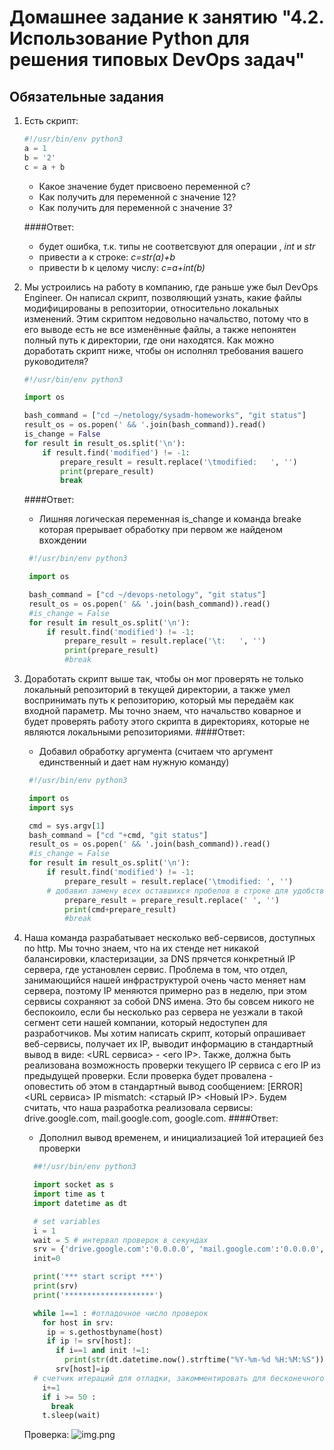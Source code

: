 # Домашнее задание к занятию "4.2. Использование Python для решения типовых DevOps задач"

## Обязательные задания

1. Есть скрипт:
    ```python
    #!/usr/bin/env python3
    a = 1
    b = '2'
    c = a + b
    ```
    * Какое значение будет присвоено переменной c?
    * Как получить для переменной c значение 12?
    * Как получить для переменной c значение 3?
   
   ####Ответ:
     * будет ошибка, т.к. типы не соответсвуют для операции , _int_ и _str_
     * привести a к строке:       _c=str(a)+b_
     * привести b к целому числу: _c=a+int(b)_

    
2. Мы устроились на работу в компанию, где раньше уже был DevOps Engineer. Он написал скрипт, позволяющий узнать, какие файлы модифицированы в репозитории, относительно локальных изменений. Этим скриптом недовольно начальство, потому что в его выводе есть не все изменённые файлы, а также непонятен полный путь к директории, где они находятся. Как можно доработать скрипт ниже, чтобы он исполнял требования вашего руководителя?

    ```python
    #!/usr/bin/env python3

    import os

    bash_command = ["cd ~/netology/sysadm-homeworks", "git status"]
    result_os = os.popen(' && '.join(bash_command)).read()
    is_change = False
    for result in result_os.split('\n'):
        if result.find('modified') != -1:
            prepare_result = result.replace('\tmodified:   ', '')
            print(prepare_result)
            break

    ```
    ####Ответ:
     * Лишняя логическая переменная is_change и команда breake которая прерывает обработку при первом же найденом вхождении

   ```python 
    #!/usr/bin/env python3

    import os

    bash_command = ["cd ~/devops-netology", "git status"]
    result_os = os.popen(' && '.join(bash_command)).read()
    #is_change = False
    for result in result_os.split('\n'):
        if result.find('modified') != -1:
            prepare_result = result.replace('\t:   ', '')
            print(prepare_result)
            #break
    ``` 
3. Доработать скрипт выше так, чтобы он мог проверять не только локальный репозиторий в текущей директории, а также умел воспринимать путь к репозиторию, который мы передаём как входной параметр. Мы точно знаем, что начальство коварное и будет проверять работу этого скрипта в директориях, которые не являются локальными репозиториями.
    ####Ответ: 
    * Добавил обработку аргумента (считаем что аргумент единственный и дает нам нужную команду)
   ```python
    #!/usr/bin/env python3

    import os
    import sys

    cmd = sys.argv[1]
    bash_command = ["cd "+cmd, "git status"]
    result_os = os.popen(' && '.join(bash_command)).read()
    #is_change = False
    for result in result_os.split('\n'):
        if result.find('modified') != -1:
            prepare_result = result.replace('\tmodified: ', '')
        # добавил замену всех оставшихся пробелов в строке для удобства вывода
            prepare_result = prepare_result.replace(' ', '') 
            print(cmd+prepare_result)
            #break
    ```
4. Наша команда разрабатывает несколько веб-сервисов, доступных по http. Мы точно знаем, что на их стенде нет никакой балансировки, кластеризации, за DNS прячется конкретный IP сервера, где установлен сервис. Проблема в том, что отдел, занимающийся нашей инфраструктурой очень часто меняет нам сервера, поэтому IP меняются примерно раз в неделю, при этом сервисы сохраняют за собой DNS имена. Это бы совсем никого не беспокоило, если бы несколько раз сервера не уезжали в такой сегмент сети нашей компании, который недоступен для разработчиков. Мы хотим написать скрипт, который опрашивает веб-сервисы, получает их IP, выводит информацию в стандартный вывод в виде: <URL сервиса> - <его IP>. Также, должна быть реализована возможность проверки текущего IP сервиса c его IP из предыдущей проверки. Если проверка будет провалена - оповестить об этом в стандартный вывод сообщением: [ERROR] <URL сервиса> IP mismatch: <старый IP> <Новый IP>. Будем считать, что наша разработка реализовала сервисы: drive.google.com, mail.google.com, google.com.
    ####Ответ: 
      * Дополнил вывод временем, и инициализацией 1ой итерацией без проверки
    ```python
      ##!/usr/bin/env python3

      import socket as s
      import time as t
      import datetime as dt

      # set variables 
      i = 1
      wait = 5 # интервал проверок в секундах
      srv = {'drive.google.com':'0.0.0.0', 'mail.google.com':'0.0.0.0', 'google.com':'0.0.0.0'}
      init=0

      print('*** start script ***')
      print(srv)
      print('********************')

      while 1==1 : #отладочное число проверок 
        for host in srv:
         ip = s.gethostbyname(host)
         if ip != srv[host]:
           if i==1 and init !=1:
             print(str(dt.datetime.now().strftime("%Y-%m-%d %H:%M:%S")) +' [ERROR] ' + str(host) +' IP mistmatch: '+srv[host]+' '+ip)
           srv[host]=ip
      # счетчик итераций для отладки, закомментировать для бесконечного цикла 3 строки
        i+=1 
        if i >= 50 : 
          break
        t.sleep(wait)
    ```
   Проверка:
![img.png](img.png)